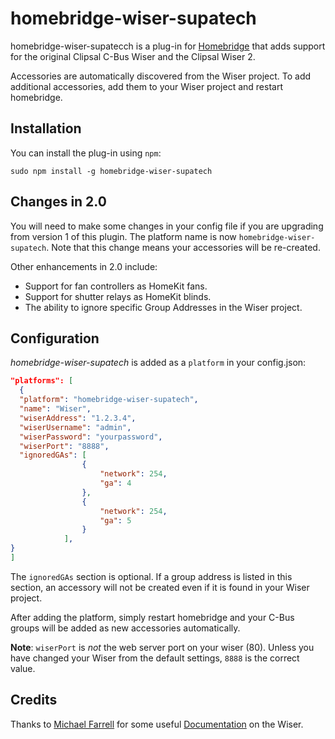 homebridge-wiser-supatech
================

homebridge-wiser-supatecch is a plug-in for [Homebridge](https://github.com/homebridge/homebridge)
that adds support for the original Clipsal C-Bus Wiser and the Clipsal Wiser 2.

Accessories are automatically discovered from the Wiser project.  To add
additional accessories, add them to your Wiser project and restart homebridge.

Installation
------------

You can install the plug-in using `npm`:

`sudo npm install -g homebridge-wiser-supatech`

Changes in 2.0
--------------

You will need to make some changes in your config file if you are upgrading from version 1 of this plugin.
The platform name is now `homebridge-wiser-supatech`.  Note that this change means your accessories will be re-created.

Other enhancements in 2.0 include:

* Support for fan controllers as HomeKit fans.
* Support for shutter relays as HomeKit blinds.
* The ability to ignore specific Group Addresses in the Wiser project.

Configuration
-------------

*homebridge-wiser-supatech* is added as a `platform` in your config.json:

```JSON
"platforms": [
  {
  "platform": "homebridge-wiser-supatech",
  "name": "Wiser",
  "wiserAddress": "1.2.3.4",
  "wiserUsername": "admin",
  "wiserPassword": "yourpassword",
  "wiserPort": "8888",
  "ignoredGAs": [
                {
                    "network": 254,
                    "ga": 4
                },
                {
                    "network": 254,
                    "ga": 5
                }
            ],
}
]
```

The `ignoredGAs` section is optional.  If a group address is listed in this section, an accessory will not be created
even if it is found in your Wiser project.

After adding the platform, simply restart homebridge and your C-Bus groups will
be added as new accessories automatically.

**Note**: `wiserPort` is *not* the web server port on your wiser (80).  Unless you have changed your Wiser from the default settings,
`8888` is the correct value.

Credits
-------

Thanks to [Michael Farrell](http://micolous.id.au) for some useful [Documentation](https://github.com/micolous/cbus/blob/master/docs/wiser-swf-protocol.rst)
on the Wiser.
